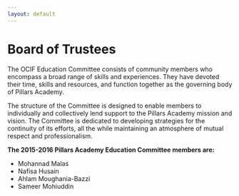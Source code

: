 ```yaml
---
layout: default
---
```


# Board of Trustees

The OCIF Education Committee consists of community members who encompass a broad range of skills and experiences. They have devoted their time, skills and resources, and function together as the governing body of Pillars Academy.

The structure of the Committee is designed to enable members to individually and collectively lend support to the Pillars Academy mission and vision. The Committee is dedicated to developing strategies for the continuity of its efforts, all the while maintaining an atmosphere of mutual respect and professionalism.

**The 2015-2016 Pillars Academy Education Committee members are:**
- Mohannad Malas
- Nafisa Husain
- Ahlam Moughania-Bazzi
- Sameer Mohiuddin
